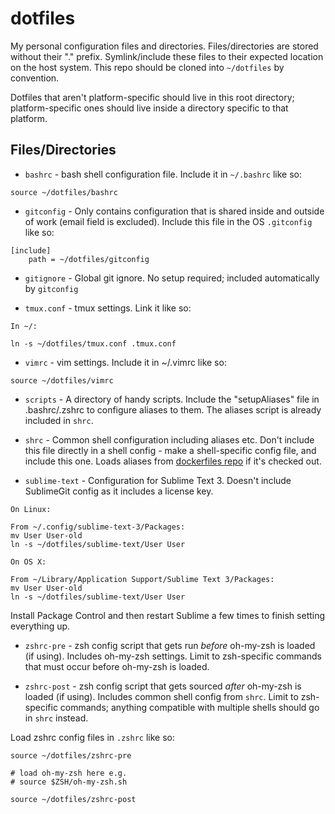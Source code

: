 # dotfiles

My personal configuration files and directories. Files/directories are stored without their "." prefix. Symlink/include these files to their expected location on the host system. This repo should be cloned into `~/dotfiles` by convention.

Dotfiles that aren't platform-specific should live in this root directory; platform-specific ones should live inside a directory specific to that platform.

## Files/Directories

* `bashrc` - bash shell configuration file. Include it in `~/.bashrc` like so:

```
source ~/dotfiles/bashrc
```

* `gitconfig` - Only contains configuration that is shared inside and outside of work (email field is excluded). Include this file in the OS `.gitconfig` like so:

```
[include]
    path = ~/dotfiles/gitconfig
```

* `gitignore` - Global git ignore. No setup required; included automatically by `gitconfig`

* `tmux.conf` - tmux settings. Link it like so:

```
In ~/:

ln -s ~/dotfiles/tmux.conf .tmux.conf
```

* `vimrc` - vim settings. Include it in ~/.vimrc like so:

```
source ~/dotfiles/vimrc
```

* `scripts` - A directory of handy scripts. Include the "setupAliases" file in .bashrc/.zshrc to configure aliases to them. The aliases script is already included in `shrc`.

* `shrc` - Common shell configuration including aliases etc. Don't include this file directly in a shell config - make a shell-specific config file, and include this one. Loads aliases from [dockerfiles repo](https://github.com/ultrafez/dockerfiles) if it's checked out.

* `sublime-text` - Configuration for Sublime Text 3. Doesn't include SublimeGit config as it includes a license key.

```
On Linux:

From ~/.config/sublime-text-3/Packages:
mv User User-old
ln -s ~/dotfiles/sublime-text/User User

On OS X:

From ~/Library/Application Support/Sublime Text 3/Packages:
mv User User-old
ln -s ~/dotfiles/sublime-text/User User
```

Install Package Control and then restart Sublime a few times to finish setting everything up.

* `zshrc-pre` - zsh config script that gets run _before_ oh-my-zsh is loaded (if using). Includes oh-my-zsh settings. Limit to zsh-specific commands that must occur before oh-my-zsh is loaded.

* `zshrc-post` - zsh config script that gets sourced _after_ oh-my-zsh is loaded (if using). Includes common shell config from `shrc`. Limit to zsh-specific commands; anything compatible with multiple shells should go in `shrc` instead.

Load zshrc config files in `.zshrc` like so:

```
source ~/dotfiles/zshrc-pre

# load oh-my-zsh here e.g.
# source $ZSH/oh-my-zsh.sh

source ~/dotfiles/zshrc-post
```
